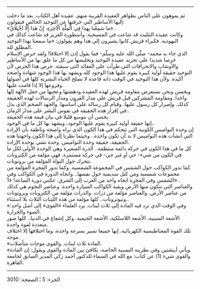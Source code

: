 ------------------------------------------------------------------------

ثم يموهون على الناس بظواهر العقيدة القريبة منهم. عقيدة أهل الكتاب. بعد
ما دخلت إليها الأساطير التي حرفتها عن التوحيد الخالص فيقولون:  
«ما سَمِعْنا بِهذا فِي الْمِلَّةِ الْآخِرَةِ. إِنْ هذا إِلَّا اخْتِلاقٌ» .  
وكانت عقيدة التثليث قد شاعت في المسيحية. وأسطورة العزيز قد شاعت كذلك في
اليهودية. فكبراء قريش كانوا يشيرون إلى هذا وهم يقولون: «ما سمعنا بهذا
التوحيد المطلق لله.  
الذي جاء به محمد- صلّى الله عليه وسلّم- فما يقول إذن إلا اختلاقا! ولقد حرص
الإسلام حرصا شديدا على تجريد عقيدة التوحيد وتخليصها من كل ما علق بها من
الأساطير والأوشاب والانحرافات التي طرأت على العقائد التي سبقته. حرص هذا
الحرص لأن التوحيد حقيقة أولية كبيرة يقوم عليها هذا الوجود كله ويشهد بها
هذا الوجود شهادة واضحة أكيدة. ولأن هذا التوحيد في الوقت ذاته قاعدة لا
تصلح الحياة البشرية كلها في أصولها وفروعها إلا إذا قامت عليها.  
ويحسن ونحن نستعرض مقاومة قريش لهذه العقيدة ودهشتها وعجبها من جعل الآلهة
إلها واحدا. ومقاومة المشركين قبل قريش على مدار القرون ومدار الرسالات
لهذه الحقيقة كذلك. وإصرار كل رسول عليها، وقيام كل رسالة على أساسها.
والجهد الضخم الذي بذل في إقرار هذه الحقيقة في نفوس البشر على مدار
الزمان..  
يحسن أن نتوسع قليلا في بيان قيمة هذه الحقيقة.  
إنها حقيقة أولية كبيرة يقوم عليها الوجود، ويشهد بها كل ما في الوجود..  
إن وحدة النواميس الكونية التي تتحكم في هذا الكون الذي نراه واضحة وناطقة
بأن الإرادة التي أنشأت هذه النواميس لا بد أن تكون واحدة.. وحيثما نظرنا
إلى هذا الكون واجهتنا هذه الحقيقة، حقيقة وحدة النواميس. وحدة تشي بوحدة
الإرادة.  
كل ما في هذا الكون في حركة دائمة منتظمة.. الذرة الصغيرة وهي الوحدة
الأولى لكل ما في الكون من شيء- حي أو غير حي- في حركة مستمرة. فهي مؤلفة
من الكترونات تتحرك حول النواة المؤلفة من بروتونات.  
كما تدور الكواكب حول الشمس في المجموعة الشمسية. وكما تدور المجرة المؤلفة
من مجموعات شمسية ومن كتل سديمية حول نفسها.. واتجاه الدورة في الكواكب وفي
الشمس وفي المجرة اتجاه واحد من الغرب إلى الشرق. عكس دورة الساعة! «1» .  
والعناصر التي تتكون منها الأرض وبقية الكواكب السيارة واحدة. وعناصر
النجوم هي كذلك من عناصر الأرض. والعناصر مؤلفة من ذرات. والذرات مؤلفة من
الكترونات وبروتونات ونيوترونات.. كلها مؤلفة من هذه اللبنات الثلاث بلا
استثناء..  
«وفي الوقت الذي ترد فيه المادة إلى ثلاث لبنات. يرد العلماء «القوى» إلى
أصل واحد: الضوء والحرارة.  
الأشعة السينية، الأشعة اللاسلكية، الأشعة الجيمية. وكل إشعاع في الدنيا..
كلها صور متعددة لقوة واحدة.  
تلك القوة المغناطيسية الكهربائية. إنها جميعا تسير بسرعة واحدة، وما
اختلافها إلا اختلاف موجة.  
«المادة ثلاث لبنات. والقوى موجات متأصلات.  
«ويأتي أينشتين وفي نظريته النسبية الخاصة، يكافئ بين المادة والقوى ويقول:
إن المادة والقوى شيء (1) عن كتاب: مع الله في السماء للدكتور أحمد زكي
المدير السابق لجامعة القاهرة.

------------------------------------------------------------------------

الجزء: 5 ¦ الصفحة: 3010

